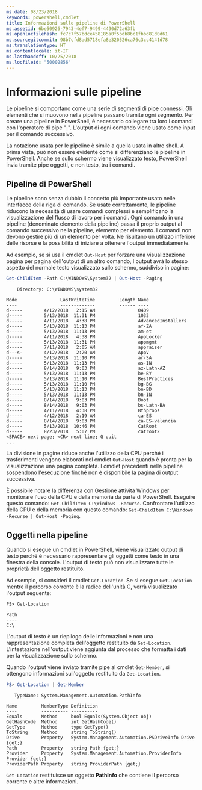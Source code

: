 ```yaml
---
ms.date: 08/23/2018
keywords: powershell,cmdlet
title: Informazioni sulle pipeline di PowerShell
ms.assetid: 6be50926-7943-4ef7-9499-4490d72a63fb
ms.openlocfilehash: fc7c7f57bdce458185a0f5bdb8bc1fbbd81d0d61
ms.sourcegitcommit: 98b7cfd8ad5718efa8e320526ca76c3cc4141d78
ms.translationtype: HT
ms.contentlocale: it-IT
ms.lasthandoff: 10/25/2018
ms.locfileid: "50002856"
---
```

# <a name="understanding-pipelines"></a>Informazioni sulle pipeline

Le pipeline si comportano come una serie di segmenti di pipe connessi. Gli elementi che si muovono nella pipeline passano tramite ogni segmento. Per creare una pipeline in PowerShell, è necessario collegare tra loro i comandi con l'operatore di pipe "|". L'output di ogni comando viene usato come input per il comando successivo.

La notazione usata per le pipeline è simile a quella usata in altre shell. A prima vista, può non essere evidente come si differenziano le pipeline in PowerShell. Anche se sullo schermo viene visualizzato testo, PowerShell invia tramite pipe oggetti, e non testo, tra i comandi.

## <a name="the-powershell-pipeline"></a>Pipeline di PowerShell

Le pipeline sono senza dubbio il concetto più importante usato nelle interfacce della riga di comando. Se usate correttamente, le pipeline riducono la necessità di usare comandi complessi e semplificano la visualizzazione del flusso di lavoro per i comandi. Ogni comando in una pipeline (denominato elemento della pipeline) passa il proprio output al comando successivo nella pipeline, elemento per elemento. I comandi non devono gestire più di un elemento per volta. Ne risultano un utilizzo inferiore delle risorse e la possibilità di iniziare a ottenere l'output immediatamente.

Ad esempio, se si usa il cmdlet `Out-Host` per forzare una visualizzazione pagina per pagina dell'output di un altro comando, l'output avrà lo stesso aspetto del normale testo visualizzato sullo schermo, suddiviso in pagine:

```powershell
Get-ChildItem -Path C:\WINDOWS\System32 | Out-Host -Paging
```

```Output
    Directory: C:\WINDOWS\system32

Mode                LastWriteTime         Length Name
----                -------------         ------ ----
d-----        4/12/2018   2:15 AM                0409
d-----        5/13/2018  11:31 PM                1033
d-----        4/11/2018   4:38 PM                AdvancedInstallers
d-----        5/13/2018  11:13 PM                af-ZA
d-----        5/13/2018  11:13 PM                am-et
d-----        4/11/2018   4:38 PM                AppLocker
d-----        5/13/2018  11:31 PM                appmgmt
d-----        7/11/2018   2:05 AM                appraiser
d---s-        4/12/2018   2:20 AM                AppV
d-----        5/13/2018  11:10 PM                ar-SA
d-----        5/13/2018  11:13 PM                as-IN
d-----        8/14/2018   9:03 PM                az-Latn-AZ
d-----        5/13/2018  11:13 PM                be-BY
d-----        5/13/2018  11:10 PM                BestPractices
d-----        5/13/2018  11:10 PM                bg-BG
d-----        5/13/2018  11:13 PM                bn-BD
d-----        5/13/2018  11:13 PM                bn-IN
d-----        8/14/2018   9:03 PM                Boot
d-----        8/14/2018   9:03 PM                bs-Latn-BA
d-----        4/11/2018   4:38 PM                Bthprops
d-----        4/12/2018   2:19 AM                ca-ES
d-----        8/14/2018   9:03 PM                ca-ES-valencia
d-----        5/13/2018  10:46 PM                CatRoot
d-----        8/23/2018   5:07 PM                catroot2
<SPACE> next page; <CR> next line; Q quit
...
```

La divisione in pagine riduce anche l'utilizzo della CPU perché i trasferimenti vengono elaborati nel cmdlet `Out-Host` quando è pronta per la visualizzazione una pagina completa. I cmdlet precedenti nella pipeline sospendono l'esecuzione finché non è disponibile la pagina di output successiva.

È possibile notare la differenza con Gestione attività Windows per monitorare l'uso della CPU e della memoria da parte di PowerShell. Eseguire questo comando: `Get-ChildItem C:\Windows -Recurse`. Confrontare l'utilizzo della CPU e della memoria con questo comando: `Get-ChildItem C:\Windows -Recurse | Out-Host -Paging`.

## <a name="objects-in-the-pipeline"></a>Oggetti nella pipeline

Quando si esegue un cmdlet in PowerShell, viene visualizzato output di testo perché è necessario rappresentare gli oggetti come testo in una finestra della console. L'output di testo può non visualizzare tutte le proprietà dell'oggetto restituito.

Ad esempio, si consideri il cmdlet `Get-Location`. Se si esegue `Get-Location` mentre il percorso corrente è la radice dell'unità C, verrà visualizzato l'output seguente:

```
PS> Get-Location

Path
----
C:\
```

L'output di testo è un riepilogo delle informazioni e non una rappresentazione completa dell'oggetto restituito da `Get-Location`. L'intestazione nell'output viene aggiunta dal processo che formatta i dati per la visualizzazione sullo schermo.

Quando l'output viene inviato tramite pipe al cmdlet `Get-Member`, si ottengono informazioni sull'oggetto restituito da `Get-Location`.

```powershell
PS> Get-Location | Get-Member
```

```Output
   TypeName: System.Management.Automation.PathInfo

Name         MemberType Definition
----         ---------- ----------
Equals       Method     bool Equals(System.Object obj)
GetHashCode  Method     int GetHashCode()
GetType      Method     type GetType()
ToString     Method     string ToString()
Drive        Property   System.Management.Automation.PSDriveInfo Drive {get;}
Path         Property   string Path {get;}
Provider     Property   System.Management.Automation.ProviderInfo Provider {get;}
ProviderPath Property   string ProviderPath {get;}
```

`Get-Location` restituisce un oggetto **PathInfo** che contiene il percorso corrente e altre informazioni.
